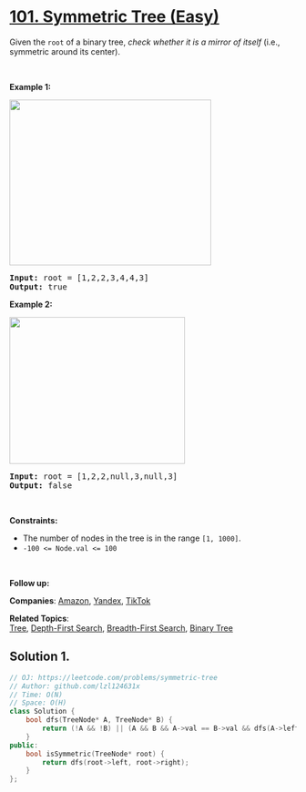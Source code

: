 # [101. Symmetric Tree (Easy)](https://leetcode.com/problems/symmetric-tree)

<p>Given the <code>root</code> of a binary tree, <em>check whether it is a mirror of itself</em> (i.e., symmetric around its center).</p>
<p>&nbsp;</p>
<p><strong class="example">Example 1:</strong></p>
<img alt="" src="https://assets.leetcode.com/uploads/2021/02/19/symtree1.jpg" style="width: 354px; height: 291px;">
<pre><strong>Input:</strong> root = [1,2,2,3,4,4,3]
<strong>Output:</strong> true
</pre>
<p><strong class="example">Example 2:</strong></p>
<img alt="" src="https://assets.leetcode.com/uploads/2021/02/19/symtree2.jpg" style="width: 308px; height: 258px;">
<pre><strong>Input:</strong> root = [1,2,2,null,3,null,3]
<strong>Output:</strong> false
</pre>
<p>&nbsp;</p>
<p><strong>Constraints:</strong></p>
<ul>
	<li>The number of nodes in the tree is in the range <code>[1, 1000]</code>.</li>
	<li><code>-100 &lt;= Node.val &lt;= 100</code></li>
</ul>
<p>&nbsp;</p>
<strong>Follow up:</strong>

**Companies**:
[Amazon](https://leetcode.com/company/amazon), [Yandex](https://leetcode.com/company/yandex), [TikTok](https://leetcode.com/company/tiktok)

**Related Topics**:  
[Tree](https://leetcode.com/tag/tree/), [Depth-First Search](https://leetcode.com/tag/depth-first-search/), [Breadth-First Search](https://leetcode.com/tag/breadth-first-search/), [Binary Tree](https://leetcode.com/tag/binary-tree/)

## Solution 1.

```cpp
// OJ: https://leetcode.com/problems/symmetric-tree
// Author: github.com/lzl124631x
// Time: O(N)
// Space: O(H)
class Solution {
    bool dfs(TreeNode* A, TreeNode* B) {
        return (!A && !B) || (A && B && A->val == B->val && dfs(A->left, B->right) && dfs(A->right, B->left));
    }
public:
    bool isSymmetric(TreeNode* root) {
        return dfs(root->left, root->right);
    }
};
```